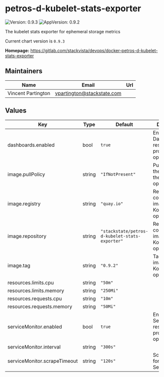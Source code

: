 # petros-d-kubelet-stats-exporter

![Version: 0.9.3](https://img.shields.io/badge/Version-0.9.3-informational?style=flat-square) ![AppVersion: 0.9.2](https://img.shields.io/badge/AppVersion-0.9.2-informational?style=flat-square)

The kubelet stats exporter for ephemeral storage metrics

Current chart version is `0.9.3`

**Homepage:** <https://gitlab.com/stackvista/devops/docker-petros-d-kubelet-stats-exporter>

## Maintainers

| Name | Email | Url |
| ---- | ------ | --- |
| Vincent Partington | vpartington@stackstate.com |  |

## Values

| Key | Type | Default | Description |
|-----|------|---------|-------------|
| dashboards.enabled | bool | `true` | Enables Dashboard resource for prometheus-operator |
| image.pullPolicy | string | `"IfNotPresent"` | Pull policy for the image for the Kommoner operator |
| image.registry | string | `"quay.io"` | Registry containing the image for the Kommoner operator |
| image.repository | string | `"stackstate/petros-d-kubelet-stats-exporter"` | Repository containing the image for the Kommoner operator |
| image.tag | string | `"0.9.2"` | Tag of the image for the Kommoner operator |
| resources.limits.cpu | string | `"50m"` |  |
| resources.limits.memory | string | `"250Mi"` |  |
| resources.requests.cpu | string | `"10m"` |  |
| resources.requests.memory | string | `"50Mi"` |  |
| serviceMonitor.enabled | bool | `true` | Enables ServiceMonitor resource for prometheus-operator |
| serviceMonitor.interval | string | `"300s"` |  |
| serviceMonitor.scrapeTimeout | string | `"120s"` | Scrape timeout for the ServiceMonitor |
